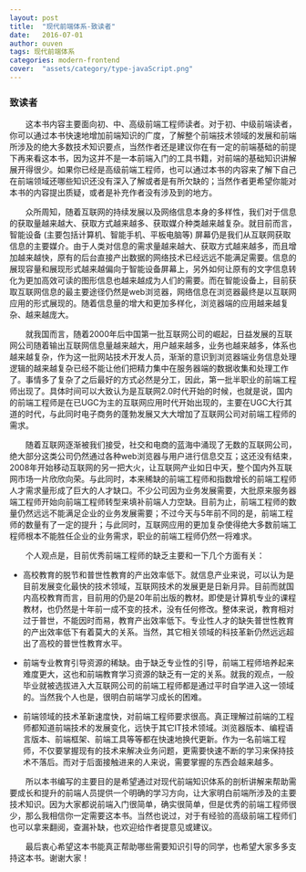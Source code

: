 ```yaml
---
layout: post
title:  "现代前端体系-致读者"
date:   2016-07-01
author: ouven
tags: 现代前端体系
categories: modern-frontend
cover:  "assets/category/type-javaScript.png"
---
```





### 致读者
&emsp;&emsp;这本书内容主要面向初、中、高级前端工程师读者。对于初、中级前端读者，你可以通过本书快速地增加前端知识的广度，了解整个前端技术领域的发展和前端所涉及的绝大多数技术知识要点，当然作者还是建议你在有一定的前端基础的前提下再来看这本书，因为这并不是一本前端入门的工具书籍，对前端的基础知识讲解展开得很少。如果你已经是高级前端工程师，也可以通过本书的内容来了解下自己在前端领域还哪些知识还没有深入了解或者是有所欠缺的；当然作者更希望你能对本书的内容提出质疑，或者是补充作者没有涉及到的地方。

&emsp;&emsp;众所周知，随着互联网的持续发展以及网络信息本身的多样性，我们对于信息的获取量越来越大、获取方式越来越多、获取媒介种类越来越复杂。就目前而言，智能设备 (主要包括计算机、智能手机、平板电脑等) 屏幕仍是我们从互联网获取信息的主要媒介。由于人类对信息的需求量越来越大、获取方式越来越多，而且增加越来越快，原有的后台直接产出数据的网络技术已经远远不能满足需要。信息的展现容量和展现形式越来越偏向于智能设备屏幕上，另外如何让原有的文字信息转化为更加高效可读的图形信息也越来越成为人们的需要。而在智能设备上，目前获取互联网信息的最主要途径仍然是web浏览器，网络信息在浏览器最终是以互联网应用的形式展现的。随着信息量的增大和更加多样化，浏览器端的应用越来越复杂、越来越庞大。

&emsp;&emsp;就我国而言，随着2000年后中国第一批互联网公司的崛起，日益发展的互联网公司随着输出互联网信息量越来越大，用户越来越多，业务也越来越多，体系也越来越复杂，作为这一批网站技术开发人员，渐渐的意识到浏览器端业务信息处理逻辑的越来越复杂已经不能让他们把精力集中在服务器端的数据收集和处理工作了。事情多了复杂了之后最好的方式必然是分工，因此，第一批半职业的前端工程师出现了。具体时间可以大致认为是互联网2.0时代开始的时候，也就是说，国内的前端工程师是在已UGC为主的互联网应用时代开始出现的，主要在UGC大行其道的时代，与此同时电子商务的蓬勃发展又大大增加了互联网公司对前端工程师的需求。

&emsp;&emsp;随着互联网逐渐被我们接受，社交和电商的蓝海中涌现了无数的互联网公司，绝大部分这类公司仍然通过各种web浏览器与用户进行信息交互；这还没有结束，2008年开始移动互联网的另一把大火，让互联网产业如日中天，整个国内外互联网市场一片欣欣向荣。与此同时，本来稀缺的前端工程师和指数增长的前端工程师人才需求量形成了巨大的人才缺口。不少公司因为业务发展需要，大批原来服务器端工程师开始向前端工程师转型来填补前端人力空缺。目前为止，前端工程师的数量仍然远远不能满足企业的业务发展需要；不过今天与5年前不同的是，前端工程师的数量有了一定的提升；与此同时，互联网应用的更加复杂使得绝大多数前端工程师根本不能胜任企业的业务需求，职业的前端工程师仍然一将难求。

&emsp;&emsp;个人观点是，目前优秀前端工程师的缺乏主要和一下几个方面有关：

 * 高校教育的脱节和普世性教育的产出效率低下。就信息产业来说，可以认为是目前发展变化最快的技术领域，互联网技术的发展更是日新月异。目前而就国内高校教育而言，目前用的仍是20年前出版的教材。即使是计算机专业的课程教材，也仍然是十年前一成不变的技术，没有任何修改。整体来说，教育相对过于普世，不能因时而易，教育产出效率低下。专业性人才的缺失普世性教育的产出效率低下有着莫大的关系。当然，其它相关领域的科技革新仍然远远超出了高校的普世性教育水平。

 * 前端专业教育引导资源的稀缺。由于缺乏专业性的引导，前端工程师培养起来难度更大，这也和前端教育学习资源的缺乏有一定的关系。就我的观点，一般毕业就被选拔进入大互联网公司的前端工程师都是通过平时自学进入这一领域的。当然我个人也是，很明白前端学习成长的困难。

 * 前端领域的技术革新速度快，对前端工程师要求很高。真正理解过前端的工程师都知道前端技术的发展变化，远快于其它IT技术领域。浏览器版本、编程语言版本、前端框架、前端工具等等都在快速地换代更新。作为一名前端工程师，不仅要掌握现有的技术来解决业务问题，更需要快速不断的学习来保持技术不落后。而对于后面接触进来的人来说，需要掌握的东西会越来越多。

&emsp;&emsp;所以本书编写的主要目的是希望通过对现代前端知识体系的剖析讲解来帮助需要成长和提升的前端人员提供一个明确的学习方向，让大家明白前端所涉及的主要技术知识。因为大家都说前端入门很简单，确实很简单，但是优秀的前端工程师很少，那么我相信你一定需要这本书。当然也说过，对于有经验的高级前端工程师们也可以拿来翻阅，查漏补缺，也欢迎给作者提意见或建议。

&emsp;&emsp;最后衷心希望这本书能真正帮助哪些需要知识引导的同学，也希望大家多多支持这本书。谢谢大家！





